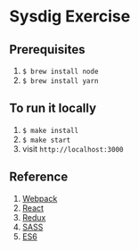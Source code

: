 # Sysdig Exercise

## Prerequisites
1. `$ brew install node`
2. `$ brew install yarn`

## To run it locally
1. `$ make install`
2. `$ make start`
3. visit `http://localhost:3000`

## Reference
1. [Webpack](https://webpack.github.io/docs)
2. [React](https://facebook.github.io/react/docs/getting-started.html)
3. [Redux](http://redux.js.org/index.html)
4. [SASS](http://sass-lang.com/documentation/file.SASS_REFERENCE.html)
5. [ES6](https://github.com/lukehoban/es6features)
